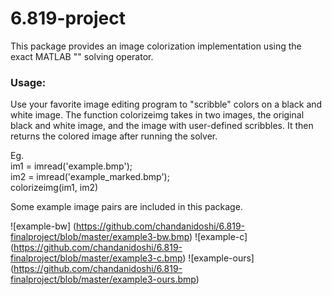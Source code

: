 # 6.819-project

This package provides an image colorization implementation using the exact MATLAB "\" solving operator. 

### Usage:
Use your favorite image editing program to "scribble" colors on a black and white image.
The function colorizeimg takes in two images, the original black and white image, and the image with user-defined scribbles. 
It then returns the colored image after running the solver.

Eg.
<br>im1 = imread('example.bmp');
<br>im2 = imread('example_marked.bmp');
<br>colorizeimg(im1, im2)

Some example image pairs are included in this package.

![example-bw] (https://github.com/chandanidoshi/6.819-finalproject/blob/master/example3-bw.bmp) ![example-c] (https://github.com/chandanidoshi/6.819-finalproject/blob/master/example3-c.bmp) ![example-ours] (https://github.com/chandanidoshi/6.819-finalproject/blob/master/example3-ours.bmp)
